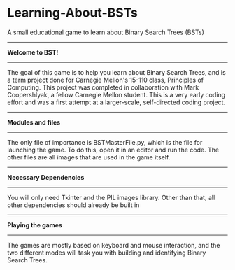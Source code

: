 # Learning-About-BSTs
A small educational game to learn about Binary Search Trees (BSTs)
***************************************
**Welcome to BST!**
***************************************
The goal of this game is to help you learn about Binary Search Trees, and is a term project done for Carnegie Mellon's 15-110 class, Principles of Computing. This project was completed in collaboration with Mark Coopershlyak, a fellow Carnegie Mellon student. This is a very early coding effort and was a first attempt at a larger-scale, self-directed coding project.
***************************************
**Modules and files**
***************************************
The only file of importance is BSTMasterFile.py, which is the file for launching the game. To do this, open it in an editor and run the code. The other files are all images that are used in the game itself.
***************************************
**Necessary Dependencies**
***************************************
You will only need Tkinter and the PIL images library. Other than that, all other dependencies should already be built in
***************************************
**Playing the games**
***************************************
The games are mostly based on keyboard and mouse interaction, and the two different modes will task you with building and identifying Binary Search Trees. 


